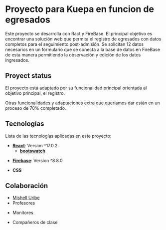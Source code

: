 # Proyecto para Kuepa en funcion de egresados

Este proyecto se desarrolla con Ract y FireBase. El principal objetivo es encontrar una solución web que permita el registro de egresados ​​con datos completos para el seguimiento post-admisión. Se solicitan 12 datos necesarios en un formulario que se conecta a la base de datos en FireBase de esta manera permitiendo la observación y edición de los datos ingresados.

## Proyect status

El proyecto está adaptado por su funcionalidad principal orientada al objetivo principal, el registro.

Otras funcionalidades y adaptaciones extra que queríamos dar están en un proceso de 70% completado.

## Tecnologías
Lista de las tecnologías aplicadas en este proyecto:

+ [__React__](https://es.reactjs.org/): Version ^17.0.2.
    - [__bootswatch__](https://bootswatch.com/)
* [__Firebase__](https://console.firebase.google.com/u/0/project/egresados-a544f/firestore/data/~2Flinks~2F9jhRBQOH91moknnoRdzs): Version ^8.8.0
- __CSS__

## Colaboración

+ [Mishell Uribe](https://github.com/mishellconese)
+ Profesores
* Monitores
- Compañeros de clase
